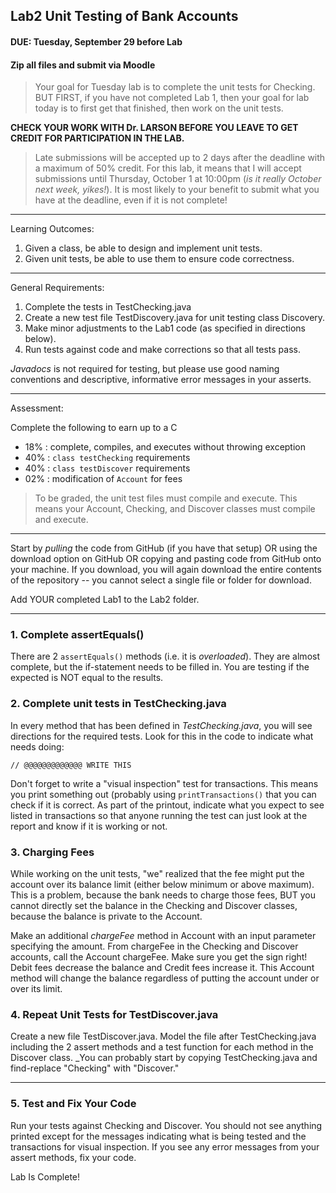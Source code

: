 ## Lab2 Unit Testing of Bank Accounts
#### DUE: Tuesday, September 29 before Lab
#### Zip all files and submit via Moodle

> Your goal for Tuesday lab is to complete the unit tests for Checking. BUT FIRST, if you have not completed Lab 1, then your goal for lab today is to first get that finished, then work on the unit tests.

**CHECK YOUR WORK WITH Dr. LARSON BEFORE YOU LEAVE TO GET CREDIT FOR PARTICIPATION IN THE LAB.**

> Late submissions will be accepted up to 2 days after the deadline with a maximum of 50% credit. For this lab, it means that I will accept submissions until Thursday, October 1 at 10:00pm (_is it really October next week, yikes!_). It is most likely to your benefit to submit what you have at the deadline, even if it is not complete!

<hr>

Learning Outcomes:
1. Given a class, be able to design and implement unit tests.
2. Given unit tests, be able to use them to ensure code correctness.

<hr>

General Requirements:

1. Complete the tests in TestChecking.java
3. Create a new test file TestDiscovery.java for unit testing class Discovery.
4. Make minor adjustments to the Lab1 code (as specified in directions below).
5. Run tests against code and make corrections so that all tests pass.

_Javadocs_ is not required for testing, but please use good naming conventions and descriptive, informative error messages in your asserts.

<hr>

Assessment:

Complete the following to earn up to a C
- 18% : complete, compiles, and executes without throwing exception
- 40% : `class testChecking` requirements
- 40% : `class testDiscover` requirements
- 02% : modification of `Account` for fees

> To be graded, the unit test files must compile and execute. This means your Account, Checking, and Discover classes must compile and execute.

<hr>

Start by _pulling_ the code from GitHub (if you have that setup) OR using the download option on GitHub OR copying and pasting code from GitHub onto your machine. If you download, you will again download the entire contents of the repository -- you cannot select a single file or folder for download.

Add YOUR completed Lab1 to the Lab2 folder.

<hr>

### 1. Complete assertEquals()

There are 2 `assertEquals()` methods (i.e. it is _overloaded_). They are almost complete, but the if-statement needs to be filled in. You are testing if the expected is NOT equal to the results.

### 2. Complete unit tests in TestChecking.java

In every method that has been defined in _TestChecking.java_, you will see directions for the required tests. Look for this in the code to indicate what needs doing:

`// @@@@@@@@@@@@@ WRITE THIS`

Don't forget to write a "visual inspection" test for transactions. This means you print something out (probably using `printTransactions()` that you can check if it is correct. As part of the printout, indicate what you expect to see listed in transactions so that anyone running the test can just look at the report and know if it is working or not.

### 3. Charging Fees

While working on the unit tests, "we" realized that the fee might put the account over its balance limit (either below minimum or above maximum). This is a problem, because the bank needs to charge those fees, BUT you cannot directly set the balance in the Checking and Discover classes, because the balance is private to the Account. 

Make an additional _chargeFee_ method in Account with an input parameter specifying the amount. From chargeFee in the Checking and Discover accounts, call the Account chargeFee. Make sure you get the sign right! Debit fees decrease the balance and Credit fees increase it. This Account method will change the balance regardless of putting the account under or over its limit.

### 4. Repeat Unit Tests for TestDiscover.java

Create a new file TestDiscover.java. Model the file after TestChecking.java including the 2 assert methods and a test function for each method in the Discover class. _You can probably start by copying TestChecking.java and find-replace "Checking" with "Discover."

<hr>

### 5. Test and Fix Your Code

Run your tests against Checking and Discover. You should not see anything printed except for the messages indicating what is being tested and the transactions for visual inspection. If you see any error messages from your assert methods, fix your code.

Lab Is Complete!
